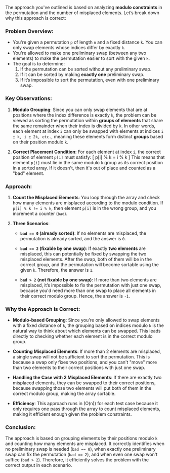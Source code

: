 The approach you've outlined is based on analyzing **modulo constraints** in the permutation and the number of misplaced elements. Let’s break down why this approach is correct:

### Problem Overview:

- You're given a permutation `p` of length `n` and a fixed distance `k`. You can only swap elements whose indices differ by exactly `k`.
- You're allowed to make one preliminary swap (between any two elements) to make the permutation easier to sort with the given `k`.
- The goal is to determine:
  1. If the permutation can be sorted without any preliminary swap.
  2. If it can be sorted by making **exactly one** preliminary swap.
  3. If it’s impossible to sort the permutation, even with one preliminary swap.

### Key Observations:

1. **Modulo Grouping**: Since you can only swap elements that are at positions where the index difference is exactly `k`, the problem can be viewed as sorting the permutation within **groups of elements** that share the same remainder when their index is divided by `k`. In other words, each element at index `i` can only be swapped with elements at indices `i ± k, i ± 2k, etc.`, meaning these elements form distinct **groups** based on their position modulo `k`.

2. **Correct Placement Condition**: For each element at index `i`, the correct position of element `p[i]` must satisfy:
   \[
   p[i] \% k = i \% k
   \]
   This means that element `p[i]` must lie in the same modulo `k` group as its correct position in a sorted array. If it doesn't, then it's out of place and counted as a "bad" element.

### Approach:

1. **Count the Misplaced Elements**: You loop through the array and check how many elements are misplaced according to the modulo condition. If `p[i] % k != i % k`, then element `p[i]` is in the wrong group, and you increment a counter (`bad`).

2. **Three Scenarios**:

   - **`bad == 0` (already sorted)**: If no elements are misplaced, the permutation is already sorted, and the answer is `0`.

   - **`bad == 2` (fixable by one swap)**: If exactly **two elements** are misplaced, this can potentially be fixed by swapping the two misplaced elements. After the swap, both of them will be in the correct group, and the permutation will become sortable using the given `k`. Therefore, the answer is `1`.

   - **`bad > 2` (not fixable by one swap)**: If more than two elements are misplaced, it’s impossible to fix the permutation with just one swap, because you'd need more than one swap to place all elements in their correct modulo group. Hence, the answer is `-1`.

### Why the Approach is Correct:

- **Modulo-based Grouping**: Since you're only allowed to swap elements with a fixed distance of `k`, the grouping based on indices modulo `k` is the natural way to think about which elements can be swapped. This leads directly to checking whether each element is in the correct modulo group.

- **Counting Misplaced Elements**: If more than 2 elements are misplaced, a single swap will not be sufficient to sort the permutation. This is because a swap only fixes two positions, and you can't "move" more than two elements to their correct positions with just one swap.

- **Handling the Case with 2 Misplaced Elements**: If there are exactly two misplaced elements, they can be swapped to their correct positions, because swapping those two elements will put both of them in the correct modulo group, making the array sortable.

- **Efficiency**: This approach runs in \(O(n)\) for each test case because it only requires one pass through the array to count misplaced elements, making it efficient enough given the problem constraints.

### Conclusion:

The approach is based on grouping elements by their positions modulo `k` and counting how many elements are misplaced. It correctly identifies when no preliminary swap is needed (`bad == 0`), when exactly one preliminary swap can fix the permutation (`bad == 2`), and when even one swap won't suffice (`bad > 2`). Therefore, it efficiently solves the problem with the correct output in each scenario.

